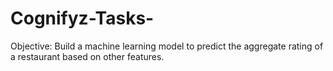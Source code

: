 # Cognifyz-Tasks-
Objective: Build a machine learning model to predict the aggregate rating of a restaurant based on other features.

